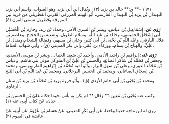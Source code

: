 ١٦٧١ -** ق:** خالد بن يزيد (٣) ، ويُقال ابن أَبي يزيد وهو الصواب، واسم أبي يزيد البهبذان بْن يزيد بْن البهبذان الفارسي، أَبُو الهيثم المزرفي القرني القطربلي من قرية بين المزرفة وقطربل تسمى القرن (٤) .

**رَوَى عَن:** إِسْمَاعِيل بْن عياش، وبشر بْن السري الأمي، وحماد بْن زيد، وخازم بْن الْحُسَيْن أبي إِسْحَاق الحميسي، وخالد بْن عَبد اللَّهِ، وسلام الطويل، وشعبة بن الحجاج، وعاصم بْن هلال البارقي، وعَبْد اللَّهِ بْن يَحْيَى بْن أَبي كثير، وعلي بْن مسهر، وفضالة الشحام،ومندل بْن عَلِيٍّ، والهياج بْن بسام، وورقاء بن عُمَر، وأبي بكر المديني (ق) ، وأبي شهاب الحناط.

**رَوَى عَنه:** إبراهيم بْن راشد الأدمي، وأحمد بْن سَعِيد الجمال، وبشر بْن موسى الأسدي، وجعفر بْن مُحَمَّد بْن شاكر الصائغ، والحسن بْن عَلِيِّ بْن المتوكل مولى بني هاشم, وعباس بْن مُحَمَّد الدوري، وعلي بْن سهل البزاز، وأَبُو أمية مُحَمَّد بْن إِبْرَاهِيم الطرسوسي، ومحمد بْن إسحاق الصاغاني، ومحمد بْن الحسين البرجلاني, ومحمد بْن عَبد اللَّهِ بْن أَبي الثلج.

ومحمد بْن يَحْيَى بْن أَبي حاتم الأزدي (ق) ، وأَبُو فروة يزيد بْن مُحَمَّد بْن يزيد بْن سنان الرهاوي.

وكتب عنه يَحْيَى بْن مَعِين،** وَقَال:** لم يكن بِهِ بأس، فيما حكاه عَلِيّ بْن الحسين بْن حبان، عَنْ كتاب أَبِيهِ، عنه (١) .

روى له ابن ماجه حديثا واحدا، عَن أَبِي بَكْرٍ المديني، عَنْ هشام بْنِ عُرْوَةَ, عَن أَبِيهِ، عَنْ عائشة في الصوم (٢) .